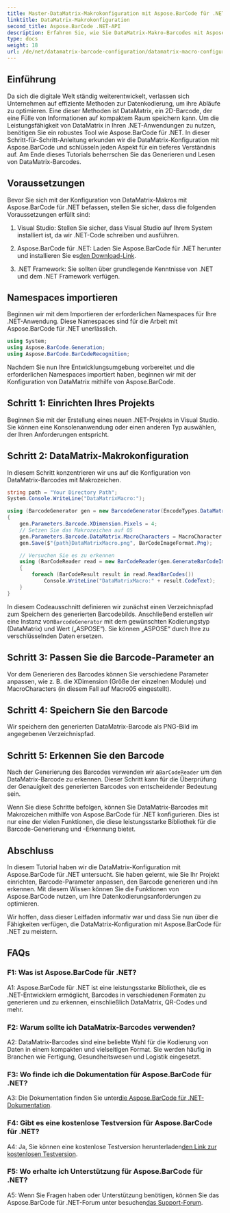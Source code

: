 ```yaml
---
title: Master-DataMatrix-Makrokonfiguration mit Aspose.BarCode für .NET
linktitle: DataMatrix-Makrokonfiguration
second_title: Aspose.BarCode .NET-API
description: Erfahren Sie, wie Sie DataMatrix-Makro-Barcodes mit Aspose.BarCode für .NET konfigurieren. Generieren, anpassen und erkennen Sie DataMatrix-Barcodes in Ihren .NET-Anwendungen.
type: docs
weight: 18
url: /de/net/datamatrix-barcode-configuration/datamatrix-macro-configuration/
---
```

## Einführung

Da sich die digitale Welt ständig weiterentwickelt, verlassen sich Unternehmen auf effiziente Methoden zur Datenkodierung, um ihre Abläufe zu optimieren. Eine dieser Methoden ist DataMatrix, ein 2D-Barcode, der eine Fülle von Informationen auf kompaktem Raum speichern kann. Um die Leistungsfähigkeit von DataMatrix in Ihren .NET-Anwendungen zu nutzen, benötigen Sie ein robustes Tool wie Aspose.BarCode für .NET. In dieser Schritt-für-Schritt-Anleitung erkunden wir die DataMatrix-Konfiguration mit Aspose.BarCode und schlüsseln jeden Aspekt für ein tieferes Verständnis auf. Am Ende dieses Tutorials beherrschen Sie das Generieren und Lesen von DataMatrix-Barcodes.

## Voraussetzungen

Bevor Sie sich mit der Konfiguration von DataMatrix-Makros mit Aspose.BarCode für .NET befassen, stellen Sie sicher, dass die folgenden Voraussetzungen erfüllt sind:

1. Visual Studio: Stellen Sie sicher, dass Visual Studio auf Ihrem System installiert ist, da wir .NET-Code schreiben und ausführen.

2.  Aspose.BarCode für .NET: Laden Sie Aspose.BarCode für .NET herunter und installieren Sie es[den Download-Link](https://releases.aspose.com/barcode/net/).

3. .NET Framework: Sie sollten über grundlegende Kenntnisse von .NET und dem .NET Framework verfügen.

## Namespaces importieren

Beginnen wir mit dem Importieren der erforderlichen Namespaces für Ihre .NET-Anwendung. Diese Namespaces sind für die Arbeit mit Aspose.BarCode für .NET unerlässlich.

```csharp
using System;
using Aspose.BarCode.Generation;
using Aspose.BarCode.BarCodeRecognition;
```

Nachdem Sie nun Ihre Entwicklungsumgebung vorbereitet und die erforderlichen Namespaces importiert haben, beginnen wir mit der Konfiguration von DataMatrix mithilfe von Aspose.BarCode.

## Schritt 1: Einrichten Ihres Projekts

Beginnen Sie mit der Erstellung eines neuen .NET-Projekts in Visual Studio. Sie können eine Konsolenanwendung oder einen anderen Typ auswählen, der Ihren Anforderungen entspricht.

## Schritt 2: DataMatrix-Makrokonfiguration

In diesem Schritt konzentrieren wir uns auf die Konfiguration von DataMatrix-Barcodes mit Makrozeichen.

```csharp
string path = "Your Directory Path";
System.Console.WriteLine("DataMatrixMacro:");

using (BarcodeGenerator gen = new BarcodeGenerator(EncodeTypes.DataMatrix, "ASPOSE"))
{
    gen.Parameters.Barcode.XDimension.Pixels = 4;
    // Setzen Sie das Makrozeichen auf 05
    gen.Parameters.Barcode.DataMatrix.MacroCharacters = MacroCharacter.Macro05;
    gen.Save($"{path}DataMatrixMacro.png", BarCodeImageFormat.Png);

    // Versuchen Sie es zu erkennen
    using (BarCodeReader read = new BarCodeReader(gen.GenerateBarCodeImage(), DecodeType.DataMatrix))
    {
        foreach (BarCodeResult result in read.ReadBarCodes())
            Console.WriteLine("DataMatrixMacro:" + result.CodeText);
    }
}
```

 In diesem Codeausschnitt definieren wir zunächst einen Verzeichnispfad zum Speichern des generierten Barcodebilds. Anschließend erstellen wir eine Instanz von`BarcodeGenerator` mit dem gewünschten Kodierungstyp (DataMatrix) und Wert („ASPOSE“). Sie können „ASPOSE“ durch Ihre zu verschlüsselnden Daten ersetzen.

## Schritt 3: Passen Sie die Barcode-Parameter an

Vor dem Generieren des Barcodes können Sie verschiedene Parameter anpassen, wie z. B. die XDimension (Größe der einzelnen Module) und MacroCharacters (in diesem Fall auf Macro05 eingestellt).

## Schritt 4: Speichern Sie den Barcode

Wir speichern den generierten DataMatrix-Barcode als PNG-Bild im angegebenen Verzeichnispfad.

## Schritt 5: Erkennen Sie den Barcode

 Nach der Generierung des Barcodes verwenden wir a`BarCodeReader` um den DataMatrix-Barcode zu erkennen. Dieser Schritt kann für die Überprüfung der Genauigkeit des generierten Barcodes von entscheidender Bedeutung sein.

Wenn Sie diese Schritte befolgen, können Sie DataMatrix-Barcodes mit Makrozeichen mithilfe von Aspose.BarCode für .NET konfigurieren. Dies ist nur eine der vielen Funktionen, die diese leistungsstarke Bibliothek für die Barcode-Generierung und -Erkennung bietet.

## Abschluss

In diesem Tutorial haben wir die DataMatrix-Konfiguration mit Aspose.BarCode für .NET untersucht. Sie haben gelernt, wie Sie Ihr Projekt einrichten, Barcode-Parameter anpassen, den Barcode generieren und ihn erkennen. Mit diesem Wissen können Sie die Funktionen von Aspose.BarCode nutzen, um Ihre Datenkodierungsanforderungen zu optimieren.

Wir hoffen, dass dieser Leitfaden informativ war und dass Sie nun über die Fähigkeiten verfügen, die DataMatrix-Konfiguration mit Aspose.BarCode für .NET zu meistern.

## FAQs

### F1: Was ist Aspose.BarCode für .NET?

A1: Aspose.BarCode für .NET ist eine leistungsstarke Bibliothek, die es .NET-Entwicklern ermöglicht, Barcodes in verschiedenen Formaten zu generieren und zu erkennen, einschließlich DataMatrix, QR-Codes und mehr.

### F2: Warum sollte ich DataMatrix-Barcodes verwenden?

A2: DataMatrix-Barcodes sind eine beliebte Wahl für die Kodierung von Daten in einem kompakten und vielseitigen Format. Sie werden häufig in Branchen wie Fertigung, Gesundheitswesen und Logistik eingesetzt.

### F3: Wo finde ich die Dokumentation für Aspose.BarCode für .NET?

 A3: Die Dokumentation finden Sie unter[die Aspose.BarCode für .NET-Dokumentation](https://reference.aspose.com/barcode/net/).

### F4: Gibt es eine kostenlose Testversion für Aspose.BarCode für .NET?

 A4: Ja, Sie können eine kostenlose Testversion herunterladen[den Link zur kostenlosen Testversion](https://releases.aspose.com/).

### F5: Wo erhalte ich Unterstützung für Aspose.BarCode für .NET?

 A5: Wenn Sie Fragen haben oder Unterstützung benötigen, können Sie das Aspose.BarCode für .NET-Forum unter besuchen[das Support-Forum](https://forum.aspose.com/c/barcode/13).